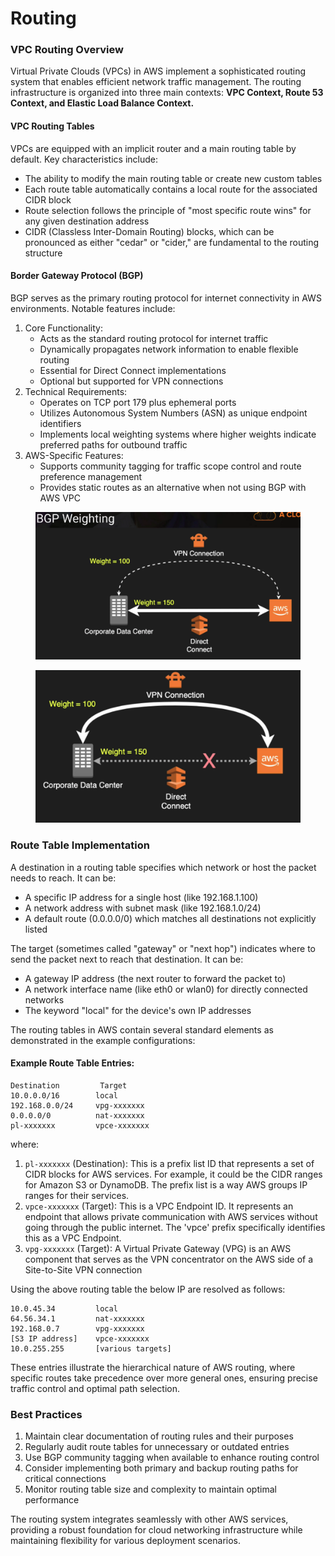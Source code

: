 # Routing

### VPC Routing Overview

Virtual Private Clouds (VPCs) in AWS implement a sophisticated routing system that enables efficient network traffic management. The routing infrastructure is organized into three main contexts: **VPC Context, Route 53 Context, and Elastic Load Balance Context.**

#### VPC Routing Tables

VPCs are equipped with an implicit router and a main routing table by default. Key characteristics include:

* The ability to modify the main routing table or create new custom tables
* Each route table automatically contains a local route for the associated CIDR block
* Route selection follows the principle of "most specific route wins" for any given destination address
* CIDR (Classless Inter-Domain Routing) blocks, which can be pronounced as either "cedar" or "cider," are fundamental to the routing structure



#### Border Gateway Protocol (BGP)

BGP serves as the primary routing protocol for internet connectivity in AWS environments. Notable features include:

1. Core Functionality:
   * Acts as the standard routing protocol for internet traffic
   * Dynamically propagates network information to enable flexible routing
   * Essential for Direct Connect implementations
   * Optional but supported for VPN connections
2. Technical Requirements:
   * Operates on TCP port 179 plus ephemeral ports
   * Utilizes Autonomous System Numbers (ASN) as unique endpoint identifiers
   * Implements local weighting systems where higher weights indicate preferred paths for outbound traffic
3. AWS-Specific Features:
   * Supports community tagging for traffic scope control and route preference management
   * Provides static routes as an alternative when not using BGP with AWS VPC

<figure><img src="../../../../.gitbook/assets/image (97).png" alt=""><figcaption></figcaption></figure>

<figure><img src="../../../../.gitbook/assets/image (98).png" alt=""><figcaption></figcaption></figure>

### Route Table Implementation



A destination in a routing table specifies which network or host the packet needs to reach. It can be:

* A specific IP address for a single host (like 192.168.1.100)
* A network address with subnet mask (like 192.168.1.0/24)
* A default route (0.0.0.0/0) which matches all destinations not explicitly listed

The target (sometimes called "gateway" or "next hop") indicates where to send the packet next to reach that destination. It can be:

* A gateway IP address (the next router to forward the packet to)
* A network interface name (like eth0 or wlan0) for directly connected networks
* The keyword "local" for the device's own IP addresses

The routing tables in AWS contain several standard elements as demonstrated in the example configurations:

#### Example Route Table Entries:

```
Destination         Target
10.0.0.0/16        local
192.168.0.0/24     vpg-xxxxxxx
0.0.0.0/0          nat-xxxxxxx
pl-xxxxxxx         vpce-xxxxxxx
```

where:

1. `pl-xxxxxxx` (Destination): This is a prefix list ID that represents a set of CIDR blocks for AWS services. For example, it could be the CIDR ranges for Amazon S3 or DynamoDB. The prefix list is a way AWS groups IP ranges for their services.
2. `vpce-xxxxxxx` (Target): This is a VPC Endpoint ID. It represents an endpoint that allows private communication with AWS services without going through the public internet. The 'vpce' prefix specifically identifies this as a VPC Endpoint.
3. `vpg-xxxxxxx` (Target): A Virtual Private Gateway (VPG) is an AWS component that serves as the VPN concentrator on the AWS side of a Site-to-Site VPN connection

Using the above routing table the below IP are resolved as follows:

```
10.0.45.34         local
64.56.34.1         nat-xxxxxxx
192.168.0.7        vpg-xxxxxxx
[S3 IP address]    vpce-xxxxxxx
10.0.255.255       [various targets]
```

These entries illustrate the hierarchical nature of AWS routing, where specific routes take precedence over more general ones, ensuring precise traffic control and optimal path selection.





### Best Practices

1. Maintain clear documentation of routing rules and their purposes
2. Regularly audit route tables for unnecessary or outdated entries
3. Use BGP community tagging when available to enhance routing control
4. Consider implementing both primary and backup routing paths for critical connections
5. Monitor routing table size and complexity to maintain optimal performance

The routing system integrates seamlessly with other AWS services, providing a robust foundation for cloud networking infrastructure while maintaining flexibility for various deployment scenarios.
